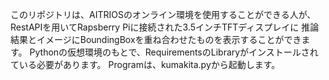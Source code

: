 このリポジトリは、AITRIOSのオンライン環境を使用することができる人が、
RestAPIを用いてRapsberry Piに接続された3.5インチTFTディスプレイに
推論結果とイメージにBoundingBoxを重ね合わせたものを表示することができます。
Pythonの仮想環境のもとで、RequirementsのLibraryがインストールされている必要があります。
Programは、kumakita.pyから起動します。
